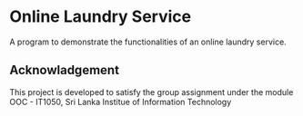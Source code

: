 # Online Laundry Service
A program to demonstrate the functionalities of an online laundry service.

## Acknowladgement
This project is developed to satisfy the group assignment under the module OOC - IT1050, Sri Lanka Institue of Information Technology
